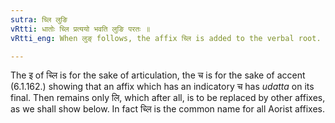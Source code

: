 ```yaml
---
sutra: च्लि लुङि
vRtti: धातोः च्लि प्रत्ययो भवति लुङि परतः ॥
vRtti_eng: When लुङ् follows, the affix च्लि is added to the verbal root.

---
```

The इ of च्लि is for the sake of articulation, the च is for the sake of accent (6.1.162.) showing that an affix which has an indicatory च has _udatta_ on its final. Then remains only लि, which after all, is to be replaced by other affixes, as we shall show below. In fact च्लि is the common name for all Aorist affixes. 